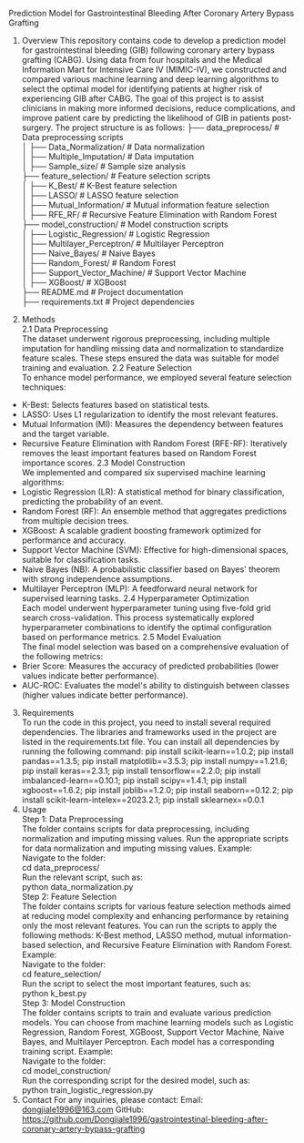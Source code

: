 Prediction Model for Gastrointestinal Bleeding After Coronary Artery Bypass Grafting
1. Overview
This repository contains code to develop a prediction model for gastrointestinal bleeding (GIB) following coronary artery bypass grafting (CABG). Using data from four hospitals and the Medical Information Mart for Intensive Care IV (MIMIC-IV), we constructed and compared various machine learning and deep learning algorithms to select the optimal model for identifying patients at higher risk of experiencing GIB after CABG. The goal of this project is to assist clinicians in making more informed decisions, reduce complications, and improve patient care by predicting the likelihood of GIB in patients post-surgery.
The project structure is as follows:
├── data_preprocess/          # Data preprocessing scripts                                                                                                                      
│   ├── Data_Normalization/  # Data normalization                                                                                                                               
│   ├── Multiple_Imputation/ # Data imputation                                                                                                                                  
│   ├── Sample_size/         # Sample size analysis                                                                                                                             
├── feature_selection/        # Feature selection scripts                                                                                                                       
│   ├── K_Best/              # K-Best feature selection                                                                                                                         
│   ├── LASSO/               # LASSO feature selection                                                                                                                          
│   ├── Mutual_Information/  # Mutual information feature selection                                                                                                            
│   ├── RFE_RF/              # Recursive Feature Elimination with Random Forest                                                                                                 
├── model_construction/       # Model construction scripts                                                                                                                      
│   ├── Logistic_Regression/ # Logistic Regression                                                                                                                              
│   ├── Multilayer_Perceptron/ # Multilayer Perceptron                                                                                                                          
│   ├── Naive_Bayes/         # Naive Bayes                                                                                                                                      
│   ├── Random_Forest/       # Random Forest                                                                                                                                    
│   ├── Support_Vector_Machine/ # Support Vector Machine                                                                                                                        
│   ├── XGBoost/             # XGBoost                                                                                                                                          
├── README.md                # Project documentation                                                                                                                            
├── requirements.txt         # Project dependencies                                                                                                                             
                                                                                                                  
3. Methods                                                                                                                                                                      
2.1 Data Preprocessing                                                                                                                                                          
The dataset underwent rigorous preprocessing, including multiple imputation for handling missing data and normalization to standardize feature scales. These steps ensured the data was suitable for model training and evaluation.
2.2 Feature Selection                                                                                                                                  
To enhance model performance, we employed several feature selection techniques:
- K-Best: Selects features based on statistical tests.
- LASSO: Uses L1 regularization to identify the most relevant features.
- Mutual Information (MI): Measures the dependency between features and the target variable.
- Recursive Feature Elimination with Random Forest (RFE-RF): Iteratively removes the least important features based on Random Forest importance scores.
2.3 Model Construction                                                                                                                                 
We implemented and compared six supervised machine learning algorithms:
- Logistic Regression (LR): A statistical method for binary classification, predicting the probability of an event.
- Random Forest (RF): An ensemble method that aggregates predictions from multiple decision trees.
- XGBoost: A scalable gradient boosting framework optimized for performance and accuracy.
- Support Vector Machine (SVM): Effective for high-dimensional spaces, suitable for classification tasks.
- Naive Bayes (NB): A probabilistic classifier based on Bayes' theorem with strong independence assumptions.
- Multilayer Perceptron (MLP): A feedforward neural network for supervised learning tasks.
2.4 Hyperparameter Optimization                                                                                                                        
Each model underwent hyperparameter tuning using five-fold grid search cross-validation. This process systematically explored hyperparameter combinations to identify the optimal configuration based on performance metrics.
2.5 Model Evaluation                                                                                                                                   
The final model selection was based on a comprehensive evaluation of the following metrics:
- Brier Score: Measures the accuracy of predicted probabilities (lower values indicate better performance).
- AUC-ROC: Evaluates the model's ability to distinguish between classes (higher values indicate better performance).
3. Requirements                                                                                                                                                                 
To run the code in this project, you need to install several required dependencies. The libraries and frameworks used in the project are listed in the requirements.txt file. You can install all dependencies by running the following command:
pip install scikit-learn==1.0.2; 
pip install pandas==1.3.5; 
pip install matplotlib==3.5.3; 
pip install numpy==1.21.6; 
pip install keras==2.3.1; 
pip install tensorflow==2.2.0; 
pip install imbalanced-learn==0.10.1; 
pip install scipy==1.4.1; 
pip install xgboost==1.6.2; 
pip install joblib==1.2.0; 
pip install seaborn==0.12.2; 
pip install scikit-learn-intelex==2023.2.1; 
pip install sklearnex==0.0.1
4. Usage                                                                                                                                               
Step 1: Data Preprocessing                                                                                                                             
The folder contains scripts for data preprocessing, including normalization and imputing missing values. Run the appropriate scripts for data normalization and imputing missing values.
Example:                                                                                                                                               
Navigate to the folder:                                                                                                                                
cd data_preprocess/                                                                                                                                    
Run the relevant script, such as:                                                                                                                      
python data_normalization.py                                                                                                                           
Step 2: Feature Selection                                                                                                                              
The folder contains scripts for various feature selection methods aimed at reducing model complexity and enhancing performance by retaining only the most relevant features. You can run the scripts to apply the following methods: K-Best method, LASSO method, mutual information-based selection, and Recursive Feature Elimination with Random Forest.
Example:                                                                                                                                               
Navigate to the folder:                                                                                                                                
cd feature_selection/                                                                                                                                  
Run the script to select the most important features, such as:                                                                                         
python k_best.py                                                                                                                                       
Step 3: Model Construction                                                                                                                             
The folder contains scripts to train and evaluate various prediction models. You can choose from machine learning models such as Logistic Regression, Random Forest, XGBoost, Support Vector Machine, Naive Bayes, and Multilayer Perceptron. Each model has a corresponding training script.
Example:                                                                                                                                               
Navigate to the folder:                                                                                                                                
cd model_construction/                                                                                                                                 
Run the corresponding script for the desired model, such as:                                                                                           
python train_logistic_regression.py                                                                                                                    
5. Contact
For any inquiries, please contact:
Email: dongjiale1996@163.com
GitHub: https://github.com/Dongjiale1996/gastrointestinal-bleeding-after-coronary-artery-bypass-grafting
